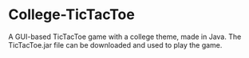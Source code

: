 # College-TicTacToe
A GUI-based TicTacToe game with a college theme, made in Java. The TicTacToe.jar file can be downloaded and used to play the game.
